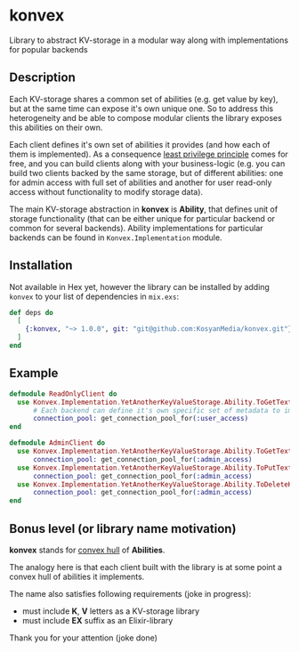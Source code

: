 # konvex

Library to abstract KV-storage in a modular way along with implementations for popular backends

## Description

Each KV-storage shares a common set of abilities (e.g. get value by key),
but at the same time can expose it's own unique one.
So to address this heterogeneity and be able to compose modular clients
the library exposes this abilities on their own.

Each client defines it's own set of abilities it provides (and how each of them is implemented).
As a consequence [least privilege principle](https://en.wikipedia.org/wiki/Principle_of_least_privilege)
comes for free, and you can build clients along with your business-logic
(e.g. you can build two clients backed by the same storage,
but of different abilities: one for admin access with full set of abilities
and another for user read-only access without functionality to modify storage data).

The main KV-storage abstraction in **konvex** is **Ability**, that defines unit of storage functionality
(that can be either unique for particular backend or common for several backends).
Ability implementations for particular backends can be found in `Konvex.Implementation` module.

## Installation

Not available in Hex yet, however the library can be installed
by adding `konvex` to your list of dependencies in `mix.exs`:

```elixir
def deps do
  [
    {:konvex, "~> 1.0.0", git: "git@github.com:KosyanMedia/konvex.git"}
  ]
end
```

## Example

```elixir
defmodule ReadOnlyClient do
  use Konvex.Implementation.YetAnotherKeyValueStorage.Ability.ToGetTextValue,
      # Each backend can define it's own specific set of metadata to implement communication with it
      connection_pool: get_connection_pool_for(:user_access)
end

defmodule AdminClient do
  use Konvex.Implementation.YetAnotherKeyValueStorage.Ability.ToGetTextValue,
      connection_pool: get_connection_pool_for(:admin_access)
  use Konvex.Implementation.YetAnotherKeyValueStorage.Ability.ToPutTextValue,
      connection_pool: get_connection_pool_for(:admin_access)
  use Konvex.Implementation.YetAnotherKeyValueStorage.Ability.ToDeleteKey,
      connection_pool: get_connection_pool_for(:admin_access)
end
```
## Bonus level (or library name motivation)

**konvex** stands for [convex hull](https://en.wikipedia.org/wiki/Convex_hull) of **Abilities**.

The analogy here is that each client built with the library
is at some point a convex hull of abilities it implements.

The name also satisfies following requirements (joke in progress):
* must include **K**, **V** letters as a KV-storage library
* must include **EX** suffix as an Elixir-library

Thank you for your attention (joke done)
